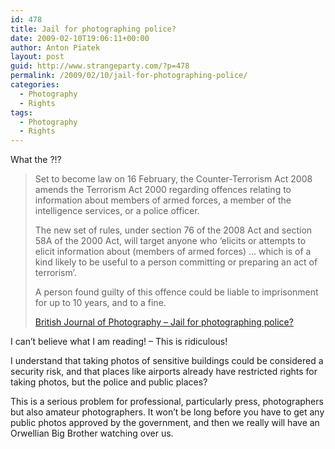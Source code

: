 ```yaml
---
id: 478
title: Jail for photographing police?
date: 2009-02-10T19:06:11+00:00
author: Anton Piatek
layout: post
guid: http://www.strangeparty.com/?p=478
permalink: /2009/02/10/jail-for-photographing-police/
categories:
  - Photography
  - Rights
tags:
  - Photography
  - Rights
---
```

What the ?!?

> Set to become law on 16 February, the Counter-Terrorism Act 2008 amends the Terrorism Act 2000 regarding offences relating to information about members of armed forces, a member of the intelligence services, or a police officer.
> 
> The new set of rules, under section 76 of the 2008 Act and section 58A of the 2000 Act, will target anyone who &#8216;elicits or attempts to elicit information about (members of armed forces) &#8230; which is of a kind likely to be useful to a person committing or preparing an act of terrorism&#8217;.
> 
> A person found guilty of this offence could be liable to imprisonment for up to 10 years, and to a fine.
> 
> [British Journal of Photography &#8211; Jail for photographing police?](http://www.bjp-online.com/public/showPage.html?page=836675)

I can&#8217;t believe what I am reading! &#8211; This is ridiculous!

I understand that taking photos of sensitive buildings could be considered a security risk, and that places like airports already have restricted rights for taking photos, but the police and public places?

This is a serious problem for professional, particularly press, photographers but also amateur photographers. It won&#8217;t be long before you have to get any public photos approved by the government, and then we really will have an Orwellian Big Brother watching over us.
